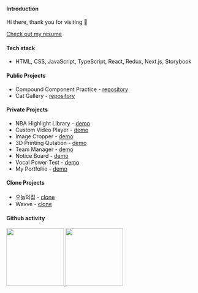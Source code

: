 #### Introduction
Hi there, thank you for visiting 👋

<a href="https://peppermintc.github.io/resume/" target="_blank">Check out my resume</a>

#### Tech stack
* HTML, CSS, JavaScript, TypeScript, React, Redux, Next.js, Storybook

#### Public Projects
* Compound Component Practice - <a target="_blank" href="https://github.com/peppermintc/compound-pattern-practice">repository</a>
* Cat Gallery - <a target="_blank" href="https://github.com/peppermintc/cat-gallery">repository</a>

#### Private Projects
* NBA Highlight Library - <a target="_blank" href="https://nbahighlightlibrary.com/">demo</a>
* Custom Video Player - <a target="_blank" href="https://peppermintc.github.io/custom-video-player/">demo</a>
* Image Cropper - <a target="_blank" href="https://github.com/peppermintc/image-cropper">demo</a>
* 3D Printing Qutation - <a target="_blank" href="https://peppermintc.github.io/3d-print-quotation/">demo</a>
* Team Manager - <a target="_blank" href="https://peppermintc.github.io/team-manager-3/">demo</a>
* Notice Board - <a target="_blank" href="https://peppermintc.github.io/Notice-Board/">demo</a>
* Vocal Power Test - <a target="_blank" href="https://peppermintc.github.io/Volume-Power-Test/">demo</a>
* My Portfoliio - <a target="_blank" href="https://peppermintc.github.io/My_Portfolio/">demo</a>

#### Clone Projects
* 오늘의집 - <a target="_blank" href="https://peppermintc.github.io/thc/">clone</a>
* Wavve - <a target="_blank" href="https://peppermintc.github.io/wavve-clone/">clone</a>

#### Github activity
<a href="https://github.com/anuraghazra/github-readme-stats">
  <img height="150px" src="https://github-readme-stats.vercel.app/api?username=peppermintc&count_private=true&show_icons=true&include_all_commits=true" />
</a>
<a href="https://github.com/anuraghazra/convoychat">
  <img height="150px" align="top" src="https://github-readme-stats.vercel.app/api/top-langs/?username=peppermintc&hide=Java,Ruby&layout=compact" />
</a>
